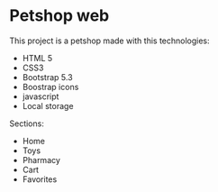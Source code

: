 # Petshop web

This project is a petshop made with this technologies:

- HTML 5
- CSS3
- Bootstrap 5.3
- Boostrap icons
- javascript
- Local storage

Sections:

- Home
- Toys
- Pharmacy
- Cart
- Favorites
